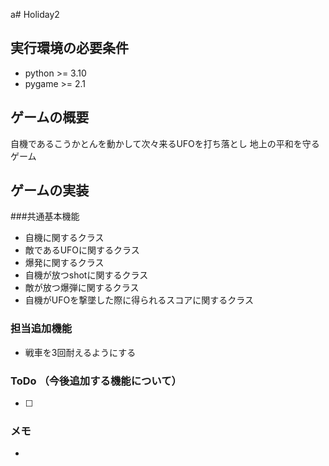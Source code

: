 a# Holiday2

## 実行環境の必要条件
* python >= 3.10
* pygame >= 2.1

## ゲームの概要
自機であるこうかとんを動かして次々来るUFOを打ち落とし
地上の平和を守るゲーム

## ゲームの実装
###共通基本機能
* 自機に関するクラス
* 敵であるUFOに関するクラス
* 爆発に関するクラス
* 自機が放つshotに関するクラス
* 敵が放つ爆弾に関するクラス
* 自機がUFOを撃墜した際に得られるスコアに関するクラス
### 担当追加機能
* 戦車を3回耐えるようにする
### ToDo  （今後追加する機能について）
- [ ] 
### メモ
* 
